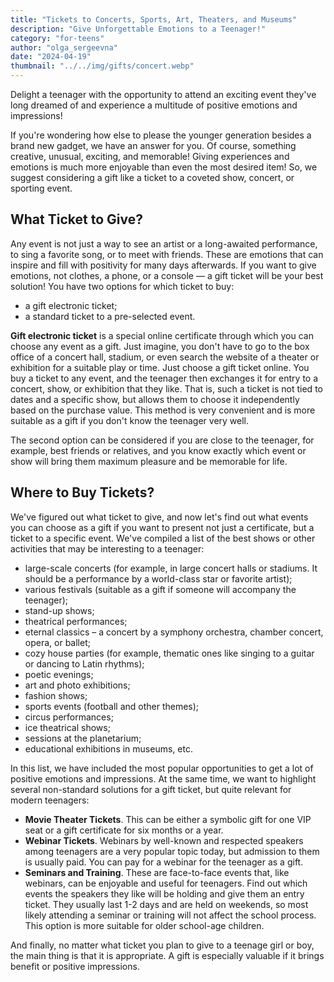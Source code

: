 ```yaml
---
title: "Tickets to Concerts, Sports, Art, Theaters, and Museums"
description: "Give Unforgettable Emotions to a Teenager!"
category: "for-teens"
author: "olga_sergeevna"
date: "2024-04-19"
thumbnail: "../../img/gifts/concert.webp"
---
```


Delight a teenager with the opportunity to attend an exciting event they've long dreamed of and experience a multitude of positive emotions and impressions!

If you're wondering how else to please the younger generation besides a brand new gadget, we have an answer for you. Of course, something creative, unusual, exciting, and memorable! Giving experiences and emotions is much more enjoyable than even the most desired item! So, we suggest considering a gift like a ticket to a coveted show, concert, or sporting event.

## What Ticket to Give?

Any event is not just a way to see an artist or a long-awaited performance, to sing a favorite song, or to meet with friends. These are emotions that can inspire and fill with positivity for many days afterwards. If you want to give emotions, not clothes, a phone, or a console — a gift ticket will be your best solution!
You have two options for which ticket to buy:
- a gift electronic ticket;
- a standard ticket to a pre-selected event.

**Gift electronic ticket** is a special online certificate through which you can choose any event as a gift. Just imagine, you don't have to go to the box office of a concert hall, stadium, or even search the website of a theater or exhibition for a suitable play or time. Just choose a gift ticket online. 
You buy a ticket to any event, and the teenager then exchanges it for entry to a concert, show, or exhibition that they like. That is, such a ticket is not tied to dates and a specific show, but allows them to choose it independently based on the purchase value. This method is very convenient and is more suitable as a gift if you don't know the teenager very well. 

The second option can be considered if you are close to the teenager, for example, best friends or relatives, and you know exactly which event or show will bring them maximum pleasure and be memorable for life.

## Where to Buy Tickets?

We've figured out what ticket to give, and now let's find out what events you can choose as a gift if you want to present not just a certificate, but a ticket to a specific event. We've compiled a list of the best shows or other activities that may be interesting to a teenager:

- large-scale concerts (for example, in large concert halls or stadiums. It should be a performance by a world-class star or favorite artist);
- various festivals (suitable as a gift if someone will accompany the teenager);
- stand-up shows;
- theatrical performances;
- eternal classics – a concert by a symphony orchestra, chamber concert, opera, or ballet;
- cozy house parties (for example, thematic ones like singing to a guitar or dancing to Latin rhythms);
- poetic evenings;
- art and photo exhibitions;
- fashion shows;
- sports events (football and other themes);
- circus performances; 
- ice theatrical shows;
- sessions at the planetarium;
- educational exhibitions in museums, etc. 

In this list, we have included the most popular opportunities to get a lot of positive emotions and impressions. At the same time, we want to highlight several non-standard solutions for a gift ticket, but quite relevant for modern teenagers:

- **Movie Theater Tickets**. This can be either a symbolic gift for one VIP seat or a gift certificate for six months or a year.
- **Webinar Tickets**. Webinars by well-known and respected speakers among teenagers are a very popular topic today, but admission to them is usually paid. You can pay for a webinar for the teenager as a gift.
- **Seminars and Training**. These are face-to-face events that, like webinars, can be enjoyable and useful for teenagers. Find out which events the speakers they like will be holding and give them an entry ticket. They usually last 1-2 days and are held on weekends, so most likely attending a seminar or training will not affect the school process. This option is more suitable for older school-age children.

And finally, no matter what ticket you plan to give to a teenage girl or boy, the main thing is that it is appropriate. A gift is especially valuable if it brings benefit or positive impressions.
